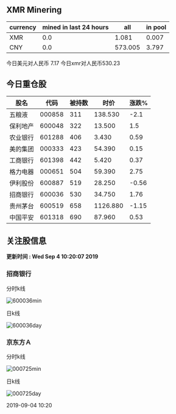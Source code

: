 ## XMR Minering

|currency|mined in last 24 hours|all|in pool|
|---|---|---|---|
|XMR|0.0|1.081|0.007|
|CNY|0.0|573.005|3.797|

今日美元对人民币 7.17	今日xmr对人民币530.23


## 今日重仓股 

|股名|代码|被持数|时价|涨跌%|
|---|---|---|---|---|
|五粮液|000858|311|138.530|-2.1|
|保利地产|600048|322|13.500|1.5|
|农业银行|601288|406|3.430|0.59|
|美的集团|000333|423|54.390|0.15|
|工商银行|601398|442|5.420|0.37|
|格力电器|000651|504|59.390|2.75|
|伊利股份|600887|519|28.250|-0.56|
|招商银行|600036|530|34.750|1.76|
|贵州茅台|600519|658|1126.880|-1.15|
|中国平安|601318|690|87.960|0.53|

## 关注股信息
**更新时间 : Wed Sep  4 10:20:07 2019**
### 招商银行 
分时k线

![600036min](http://image.sinajs.cn/newchart/min/n/sh600036.gif)

日k线

![600036day](http://image.sinajs.cn/newchart/daily/n/sh600036.gif)

### 京东方Ａ 
分时k线

![000725min](http://image.sinajs.cn/newchart/min/n/sz000725.gif)

日k线

![000725day](http://image.sinajs.cn/newchart/daily/n/sz000725.gif)

2019-09-04 10:20